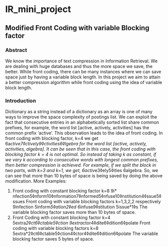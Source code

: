 # IR_mini_project
## Modified Front Coding with variable Blocking factor
### Abstract
We know the importance of text compression in Information Retrieval. We are
dealing with huge databases and thus the more space we save, the better. While
front coding, there can be many instances where we can save space just by
having a variable block length. In this project we aim to attain a better
compression algorithm while front coding using the idea of variable block length.
### Introduction
Dictionary as a string instead of a dictionary as an array is one of many ways to
improve the space complexity of postings list. We can exploit the fact that
consecutive entries in an alphabetically sorted list share common prefixes, for
example, the word list [active, actively, activities] has the common prefix ‘active’.
This observation leads to the idea of front coding. In front coding with blocking
factor, k=4 we get 6a*ctive7◊ctively9◊ctivities6◊lgebra for the word list [active,
actively, activities, algebra]. It can be seen that in this case, the front coding with
blocking factor k = 4 is not optimal. So instead of taking k as constant, if we vary
k according to consecutive words with longest common prefixes, then better
compression is achieved. For example, if we split the block in two parts, with k=3
and k=1, we get, 6activ*e3◊ely5◊ities 6algebra. So, we can see that more than
10 bytes of space is being saved by doing the above modification.
More Examples:
1) Front coding with constant blocking factor k=8
9i* nfection5◊nform10◊nformation7◊nformed5◊nfuse10◊nstitution4◊ssue5◊ssues
Front coding with variable blocking factors k=1,3,2,2 respectively
9infection 5inform*5◊ation2◊ed 6in*fuse9◊stitution 5issue*1◊s
The variable blocking factor saves more than 10 bytes of space.
2) Front Coding with constant blocking factor k=4
5extra*2◊ct6◊ctable5◊ction 9extra*ctor4◊dite6◊dition6◊polate
Front coding with variable blocking factors k=8
5extra*2◊ct6◊ctable5◊ction4◊ctor4◊dite6◊dition6◊polate
The variable blocking factor saves 5 bytes of space.
